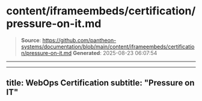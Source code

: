 # content/iframeembeds/certification/pressure-on-it.md

> **Source**: https://github.com/pantheon-systems/documentation/blob/main/content/iframeembeds/certification/pressure-on-it.md
> **Generated**: 2025-08-23 06:07:54

---

---
title: WebOps Certification
subtitle: "Pressure on IT"
---

<Partial file="certification-guide/pressure-on-it.md" />
